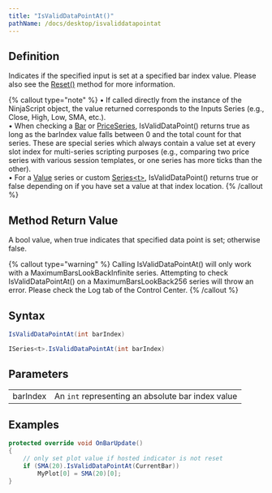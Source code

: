 ```yaml
---
title: "IsValidDataPointAt()"
pathName: /docs/desktop/isvaliddatapointat
---
```


## Definition

Indicates if the specified input is set at a specified bar index value. Please also see the [Reset()](/docs/desktop/reset) method for more information.

{% callout type="note" %}
• If called directly from the instance of the NinjaScript object, the value returned corresponds to the Inputs Series (e.g., Close, High, Low, SMA, etc.).  
• When checking a [Bar](/docs/desktop/bars) or [PriceSeries](/docs/desktop/priceseries), IsValidDataPoint() returns true as long as the barIndex value falls between 0 and the total count for that series. These are special series which always contain a value set at every slot index for multi-series scripting purposes (e.g., comparing two price series with various session templates, or one series has more ticks than the other).  
• For a [Value](/docs/desktop/value) series or custom [Series&lt;t&gt;](/docs/desktop/seriest), IsValidDataPoint() returns true or false depending on if you have set a value at that index location.
{% /callout %}

## Method Return Value

A bool value, when true indicates that specified data point is set; otherwise false.

{% callout type="warning" %}
Calling IsValidDataPointAt() will only work with a MaximumBarsLookBackInfinite series. Attempting to check IsValidDataPointAt() on a MaximumBarsLookBack256 series will throw an error. Please check the Log tab of the Control Center.
{% /callout %}

## Syntax

```csharp
IsValidDataPointAt(int barIndex)

ISeries<t>.IsValidDataPointAt(int barIndex)
```

## Parameters

|  |  |
| --- | --- |
| barIndex | An `int` representing an absolute bar index value |

## Examples

```csharp
protected override void OnBarUpdate()
{
    // only set plot value if hosted indicator is not reset
    if (SMA(20).IsValidDataPointAt(CurrentBar))
        MyPlot[0] = SMA(20)[0];
}
```
